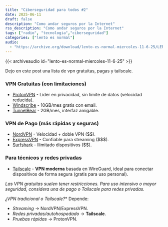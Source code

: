 ```yaml
---
title: "Ciberseguridad para todos #2"
date: 2025-06-11
draft: false
description: "Como andar seguros por la Internet"
rss_description: "Como andar seguros por la Internet"
tags: ["radio", "tecnologia","ciberseguridad"]
categories: ["lento es normal"]
audio:
  - "https://archive.org/download/lento-es-normal-miercoles-11-6-25/LENTO_ES_NORMAL-MIERCOLES-11-6-25.mp3"
---
```



{{< archiveaudio id="lento-es-normal-miercoles-11-6-25" >}}

Dejo en este post una lista de vpn gratuitas, pagas y tailscale.

<!--more-->


### VPN Gratuitas (con limitaciones)
- [ProtonVPN](https://protonvpn.com/) - Líder en privacidad, sin límite de datos (velocidad reducida).
- [Windscribe](https://windscribe.com/) - 10GB/mes gratis con email.
- [TunnelBear](https://www.tunnelbear.com/) - 2GB/mes, interfaz amigable.

### VPN de Pago (más rápidas y seguras)  
- [NordVPN](https://nordvpn.com/) - Velocidad + doble VPN ($$).
- [ExpressVPN](https://www.expressvpn.com/) - Confiable para streaming ($$$).
- [Surfshark](https://surfshark.com/) - Ilimitado dispositivos ($$).

### Para técnicos y redes privadas
- [Tailscale](https://tailscale.com/) - **VPN moderna** basada en WireGuard, ideal para conectar dispositivos de forma segura (gratis para uso personal).  

*Las VPN gratuitas suelen tener restricciones. Para uso intensivo o mayor seguridad, considera una de pago o Tailscale para redes privadas.*

*¿VPN tradicional o Tailscale?** Depende:
- *Streaming* → NordVPN/ExpressVPN.
- *Redes privadas/autohospedado* → **Tailscale**.
- *Pruebas rápidas* → ProtonVPN. 

